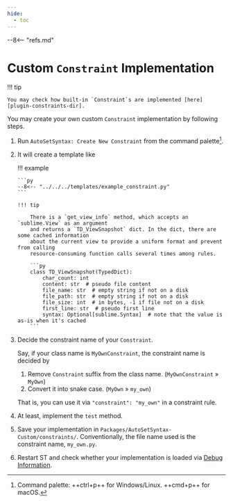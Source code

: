 ```yaml
---
hide:
  - toc
---
```


--8<-- "refs.md"

# Custom `Constraint` Implementation

!!! tip

    You may check how built-in `Constraint`s are implemented [here][plugin-constraints-dir].

You may create your own custom `Constraint` implementation by following steps.

1.  Run `AutoSetSyntax: Create New Constraint` from the command palette[^1].
1.  It will create a template like

    !!! example

        ```py
        --8<-- "../../../templates/example_constraint.py"
        ```

        !!! tip

            There is a `get_view_info` method, which accepts an `sublime.View` as an argument
            and returns a `TD_ViewSnapshot` dict. In the dict, there are some cached information
            about the current view to provide a uniform format and prevent from calling
            resource-consuming function calls several times among rules.

            ```py
            class TD_ViewSnapshot(TypedDict):
                char_count: int
                content: str  # pseudo file content
                file_name: str  # empty string if not on a disk
                file_path: str  # empty string if not on a disk
                file_size: int  # in bytes, -1 if file not on a disk
                first_line: str  # pseudo first line
                syntax: Optional[sublime.Syntax]  # note that the value is as-is when it's cached
            ```

1.  Decide the constraint name of your `Constraint`.

    Say, if your class name is `MyOwnConstraint`, the constraint name is decided by

    1. Remove `Constraint` suffix from the class name. (`MyOwnConstraint` » `MyOwn`)
    1. Convert it into snake case. (`MyOwn` » `my_own`)

    That is, you can use it via `"constraint": "my_own"` in a constraint rule.

1.  At least, implement the `test` method.
1.  Save your implementation in `Packages/AutoSetSyntax-Custom/constraints/`.
    Conventionally, the file name used is the constraint name, `my_own.py`.

1.  Restart ST and check whether your implementation is loaded via [Debug Information][plugin-debug-information].

[plugin-debug-information]: ../debug.md#debug-information

[^1]: Command palette: ++ctrl+p++ for Windows/Linux. ++cmd+p++ for macOS.
